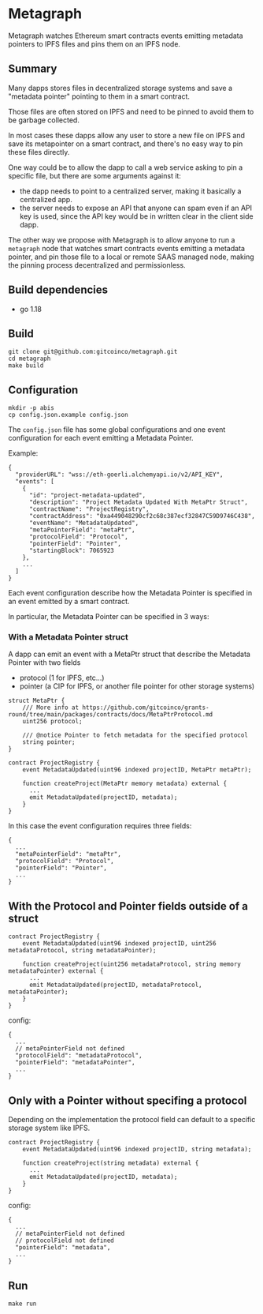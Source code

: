 # Metagraph

Metagraph watches Ethereum smart contracts events emitting metadata pointers to IPFS files and pins them on an IPFS node.

## Summary

Many dapps stores files in decentralized storage systems and save a "metadata pointer" pointing to them in a smart contract.

Those files are often stored on IPFS and need to be pinned to avoid them to be garbage collected.

In most cases these dapps allow any user to store a new file on IPFS and save its metapointer on a smart contract,
and there's no easy way to pin these files directly.

One way could be to allow the dapp to call a web service asking to pin a specific file, but there are some arguments
against it:

* the dapp needs to point to a centralized server, making it basically a centralized app.
* the server needs to expose an API that anyone can spam even if an API key is used, since the API key would be in
written clear in the client side dapp.

The other way we propose with Metagraph is to allow anyone to run a `metagraph` node that watches
smart contracts events emitting a metadata pointer, and pin those file to a local or remote SAAS managed node,
making the pinning process decentralized and permissionless.

## Build dependencies

* go 1.18

## Build

```
git clone git@github.com:gitcoinco/metagraph.git
cd metagraph
make build
```

## Configuration

```
mkdir -p abis
cp config.json.example config.json
```

The `config.json` file has some global configurations and one event configuration for each event emitting a Metadata Pointer.

Example:

```
{
  "providerURL": "wss://eth-goerli.alchemyapi.io/v2/API_KEY",
  "events": [
    {
      "id": "project-metadata-updated",
      "description": "Project Metadata Updated With MetaPtr Struct",
      "contractName": "ProjectRegistry",
      "contractAddress": "0xa449048290cf2c68c387ecf32847C59D9746C438",
      "eventName": "MetadataUpdated",
      "metaPointerField": "metaPtr",
      "protocolField": "Protocol",
      "pointerField": "Pointer",
      "startingBlock": 7065923
    },
    ...
  ]
}
```

Each event configuration describe how the Metadata Pointer is specified in an event emitted by a smart contract.

In particular, the Metadata Pointer can be specified in 3 ways:

### With a Metadata Pointer struct

A dapp can emit an event with a MetaPtr struct that describe the Metadata Pointer with two fields

* protocol (1 for IPFS, etc...)
* pointer (a CIP for IPFS, or another file pointer for other storage systems)

```
struct MetaPtr {
    /// More info at https://github.com/gitcoinco/grants-round/tree/main/packages/contracts/docs/MetaPtrProtocol.md
    uint256 protocol;

    /// @notice Pointer to fetch metadata for the specified protocol
    string pointer;
}

contract ProjectRegistry {
    event MetadataUpdated(uint96 indexed projectID, MetaPtr metaPtr);

    function createProject(MetaPtr memory metadata) external {
      ...
      emit MetadataUpdated(projectID, metadata);
    }
}
```

In this case the event configuration requires three fields:

```
{
  ...
  "metaPointerField": "metaPtr",
  "protocolField": "Protocol",
  "pointerField": "Pointer",
  ...
}
```

## With the Protocol and Pointer fields outside of a struct

```
contract ProjectRegistry {
    event MetadataUpdated(uint96 indexed projectID, uint256 metadataProtocol, string metadataPointer);

    function createProject(uint256 metadataProtocol, string memory metadataPointer) external {
      ...
      emit MetadataUpdated(projectID, metadataProtocol, metadataPointer);
    }
}
```

config:

```
{
  ...
  // metaPointerField not defined
  "protocolField": "metadataProtocol",
  "pointerField": "metadataPointer",
  ...
}
```

## Only with a Pointer without specifing a protocol

Depending on the implementation the protocol field can default to
a specific storage system like IPFS.

```
contract ProjectRegistry {
    event MetadataUpdated(uint96 indexed projectID, string metadata);

    function createProject(string metadata) external {
      ...
      emit MetadataUpdated(projectID, metadata);
    }
}
```

config:

```
{
  ...
  // metaPointerField not defined
  // protocolField not defined
  "pointerField": "metadata",
  ...
}
```

## Run

```
make run
```
